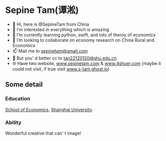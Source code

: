 # Sepine Tam(谭淞)
- 👋 Hi, here is @SepineTam from China
- 👀 I’m interested in everything which is amazing
- 🌱 I’m currently learning python, swift, and lots of theroy of economics
- 💞️ I’m looking to collaborate on economy research on China Rural and Economics
- 📫 Mail me to sepinetam@gmail.com
- 📧 But you' d better cc to tan22120120@shu.edu.cn
- 🌐 Have two website, www.sepinetam.com & www.4shuer.com (maybe it could not visit, if true visit www.s-tam.ghost.io)

## Some detail

### Education
[School of Economics](https://www.soe.shu.edu.cn), [Shanghai University](https://www.shu.edu.cn). 


### Ability
Wonderful creative that can' t image!
